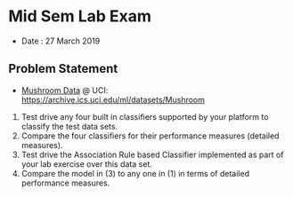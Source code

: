 #	Mid Sem Lab Exam
-	Date : 27 March 2019

##	Problem Statement
-	[Mushroom Data](https://archive.ics.uci.edu/ml/datasets/Mushroom) @ UCI: https://archive.ics.uci.edu/ml/datasets/Mushroom
1.	Test drive any four built in classifiers supported by your platform to classify the test data sets.
2.	Compare the four classifiers for their performance measures (detailed measures).
3.	Test drive the Association Rule based Classifier implemented as part of your lab exercise over this data set.
4.	Compare the model in (3) to any one in (1) in terms of detailed performance measures.